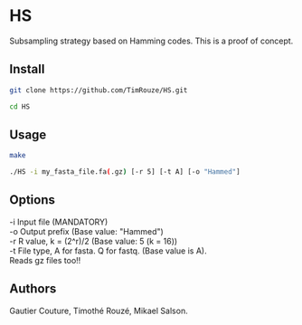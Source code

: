# HS
Subsampling strategy based on Hamming codes. This is a proof of concept.

## Install
```sh
git clone https://github.com/TimRouze/HS.git
```
```sh
cd HS
```
## Usage
```sh
make
```
```sh
./HS -i my_fasta_file.fa(.gz) [-r 5] [-t A] [-o "Hammed"]
```
## Options
-i Input file (MANDATORY)  
-o Output prefix (Base value: "Hammed")  
-r R value, k = (2^r)/2 (Base value: 5 (k = 16))  
-t File type, A for fasta. Q for fastq. (Base value is A).  
      Reads gz files too!!

## Authors
Gautier Couture, Timothé Rouzé, Mikael Salson.
